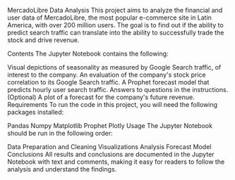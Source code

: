 MercadoLibre Data Analysis
This project aims to analyze the financial and user data of MercadoLibre, the most popular e-commerce site in Latin America, with over 200 million users. The goal is to find out if the ability to predict search traffic can translate into the ability to successfully trade the stock and drive revenue.

Contents
The Jupyter Notebook contains the following:

Visual depictions of seasonality as measured by Google Search traffic, of interest to the company.
An evaluation of the company's stock price correlation to its Google Search traffic.
A Prophet forecast model that predicts hourly user search traffic.
Answers to questions in the instructions.
(Optional) A plot of a forecast for the company's future revenue.
Requirements
To run the code in this project, you will need the following packages installed:

Pandas
Numpy
Matplotlib
Prophet
Plotly
Usage
The Jupyter Notebook should be run in the following order:

Data Preparation and Cleaning
Visualizations
Analysis
Forecast Model
Conclusions
All results and conclusions are documented in the Jupyter Notebook with text and comments, making it easy for readers to follow the analysis and understand the findings.
